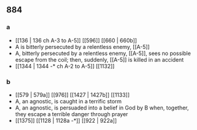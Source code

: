 ## 884
### a
- [[136 | 136 ch A-3 to A-5]] [[596]] [[660 | 660b]] 
- A is bitterly persecuted by a relentless enemy, [[A-5]]
- A, bitterly persecuted by a relentless enemy, [[A-5]], sees no possible escape from the coil; then, suddenly, [[A-5]] is killed in an accident
- [[1344 | 1344 -* ch A-2 to A-5]] [[1132]] 

### b
- [[579 | 579a]] [[976]] [[1427 | 1427b]] [[1133]] 
- A, an agnostic, is caught in a terrific storm
- A, an agnostic, is persuaded into a belief in God by B when, together, they escape a terrible danger through prayer
- [[1375]] [[1128 | 1128a -*]] [[922 | 922a]] 

